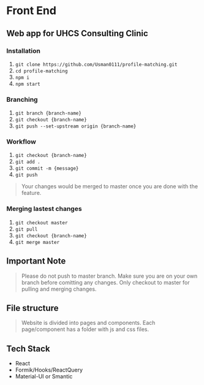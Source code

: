 # Front End

## Web app for UHCS Consulting Clinic

### Installation

1. `git clone https://github.com/Usman0111/profile-matching.git`
2. `cd profile-matching`
3. `npm i`
4. `npm start`

### Branching

1. `git branch {branch-name}`
2. `git checkout {branch-name}`
3. `git push --set-upstream origin {branch-name}`

### Workflow

1. `git checkout {branch-name}`
2. `git add .`
3. `git commit -m {message}`
4. `git push`

> Your changes would be merged to master once you are done with the feature.

### Merging lastest changes

1. `git checkout master`
2. `git pull`
3. `git checkout {branch-name}`
4. `git merge master`

## Important Note

> Please do not push to master branch. Make sure you are on your own branch before comitting any changes. Only checkout to master for pulling and merging changes.

## File structure

> Website is divided into pages and components. Each page/component has a folder with js and css files.

## Tech Stack

- React
- Formik/Hooks/ReactQuery
- Material-UI or Smantic
